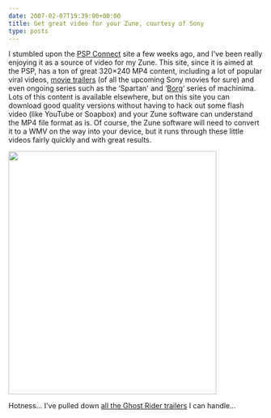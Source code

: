 ```yaml
---
date: 2007-02-07T19:39:00+00:00
title: Get great video for your Zune, courtesy of Sony
type: posts
---
```

I stumbled upon the [PSP Connect](http://psp.connect.com/) site a few weeks ago, and I've been really enjoying it as a source of video for my Zune. This site, since it is aimed at the PSP, has a ton of great 320&#215;240 MP4 content, including a lot of popular viral videos, [movie trailers](http://psp.connect.com/product/uni-evan-almighty-trailer-for-psp.php) (of all the upcoming Sony movies for sure) and even ongoing series such as the &#8216;Spartan' and &#8216;[Borg](http://psp.connect.com/product/mna-borg-war-episode-1.php)&#8216; series of machinima. Lots of this content is available elsewhere, but on this site you can download good quality versions without having to hack out some flash video (like YouTube or Soapbox) and your Zune software can understand the MP4 file format as is. Of course, the Zune software will need to convert it to a WMV on the way into your device, but it runs through these little videos fairly quickly and with great results.

[<img style="border-right: 0px; border-top: 0px; border-left: 0px; border-bottom: 0px" height="480" src="http://www.duncanmackenzie.net/images/WindowsLiveWriter/GetgreatvideoforyourZunecourtesyofSony_87A5/PSPConnect%5B6%5D.png" width="411" border="0" />](http://psp.connect.com/)

Hotness... I've pulled down [all the Ghost Rider trailers](http://psp.connect.com/channelGhostRider.php) I can handle...
